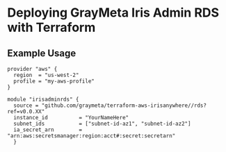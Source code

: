# Deploying GrayMeta Iris Admin RDS with Terraform

## Example Usage

```
provider "aws" {
  region  = "us-west-2"
  profile = "my-aws-profile"
}

module "irisadminrds" {
  source = "github.com/graymeta/terraform-aws-irisanywhere//rds?ref=v0.0.XX"
  instance_id          = "YourNameHere"
  subnet_ids           = ["subnet-id-az1", "subnet-id-az2"]
  ia_secret_arn        = "arn:aws:secretsmanager:region:acct#:secret:secretarn"
  }

  ```